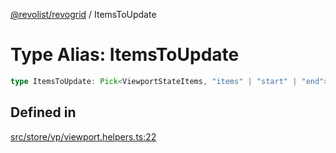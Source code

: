 [@revolist/revogrid](README.md) / ItemsToUpdate

# Type Alias: ItemsToUpdate

```ts
type ItemsToUpdate: Pick<ViewportStateItems, "items" | "start" | "end">;
```

## Defined in

[src/store/vp/viewport.helpers.ts:22](https://github.com/revolist/revogrid/blob/b7bc91178b5b059b1432f9bb6ddbfab652d2c8cf/src/store/vp/viewport.helpers.ts#L22)
